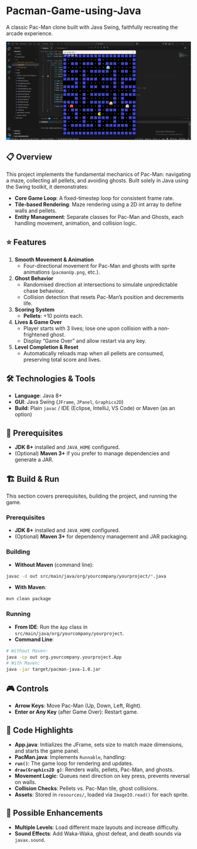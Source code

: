 # Pacman-Game-using-Java

A classic Pac-Man clone built with Java Swing, faithfully recreating the arcade experience.

![Game Screenshot](./screenshot.png)


## 📋 Overview
This project implements the fundamental mechanics of Pac-Man: navigating a maze, collecting all pellets, and avoiding ghosts. Built solely in Java using the Swing toolkit, it demonstrates:

- **Core Game Loop**: A fixed-timestep loop for consistent frame rate.
- **Tile-based Rendering**: Maze rendering using a 2D int array to define walls and pellets.
- **Entity Management**: Separate classes for Pac-Man and Ghosts, each handling movement, animation, and collision logic.


## ⭐ Features

1. **Smooth Movement & Animation**
   - Four-directional movement for Pac-Man and ghosts with sprite animations (`pacmanUp.png`, etc.).
2. **Ghost Behavior**
   - Randomised direction at intersections to simulate unpredictable chase behaviour.
   - Collision detection that resets Pac-Man’s position and decrements life.
3. **Scoring System**
   - **Pellets**: +10 points each.
4. **Lives & Game Over**
   - Player starts with 3 lives; lose one upon collision with a non‐frightened ghost.
   - Display “Game Over” and allow restart via any key.
5. **Level Completion & Reset**
   - Automatically reloads map when all pellets are consumed, preserving total score and lives.


## 🛠️ Technologies & Tools

- **Language**: Java 8+
- **GUI**: Java Swing (`JFrame`, `JPanel`, `Graphics2D`)
- **Build**: Plain `javac` / IDE (Eclipse, IntelliJ, VS Code) or Maven (as an option)


## 🔧 Prerequisites

- **JDK 8+** installed and `JAVA_HOME` configured.
- (Optional) **Maven 3+** if you prefer to manage dependencies and generate a JAR.


## 🏗️ Build & Run
This section covers prerequisites, building the project, and running the game.
### Prerequisites
- **JDK 8+** installed and `JAVA_HOME` configured.
- (Optional) **Maven 3+** for dependency management and JAR packaging.
### Building
- **Without Maven** (command line):
 ```bash
 javac -d out src/main/java/org/yourcompany/yourproject/*.java
 ```
- **With Maven**:
 ```bash
 mvn clean package
 ```
### Running
- **From IDE**: Run the `App` class in `src/main/java/org/yourcompany/yourproject`.
- **Command Line**:
 ```bash
 # Without Maven:
 java -cp out org.yourcompany.yourproject.App
 # With Maven:
 java -jar target/pacman-java-1.0.jar
 ```
## 🎮 Controls
- **Arrow Keys**: Move Pac-Man (Up, Down, Left, Right).
- **Enter or Any Key** (after Game Over): Restart game.

## 🧠 Code Highlights
- **App.java**: Initializes the JFrame, sets size to match maze dimensions, and starts the game
panel.
- **PacMan.java**: Implements `Runnable`, handling:
 - **`run()`**: The game loop for rendering and updates.
 - **`draw(Graphics2D g)`**: Renders walls, pellets, Pac-Man, and ghosts.
 - **Movement Logic**: Queues next direction on key press, prevents reversal on walls.
 - **Collision Checks**: Pellets vs. Pac-Man tile, ghost collisions.
- **Assets**: Stored in `resources/`, loaded via `ImageIO.read()` for each sprite.

## 🔄 Possible Enhancements
- **Multiple Levels**: Load different maze layouts and increase difficulty.
- **Sound Effects**: Add Waka-Waka, ghost defeat, and death sounds via `javax.sound`.
